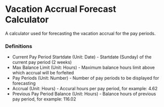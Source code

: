 # Vacation Accrual Forecast Calculator

A calculator used for forecasting the vacation accrual for the pay periods. 

### Definitions

* Current Pay Period Startdate (Unit: Date) - Startdate (Sunday) of the current pay period (2 weeks)
* Max Balance Limit (Unit: Hours) - Maximum balance hours limit above which accrual will be forfeited
* Pay Periods (Unit: Number) - Number of pay periods to be displayed for forecasting
* Accrual (Unit: Hours) - Accural hours per pay period, for example: 4.62
* Previous Pay Period Balance (Unit: Hours) - Balance hours of previous pay period, for example: 116.02
